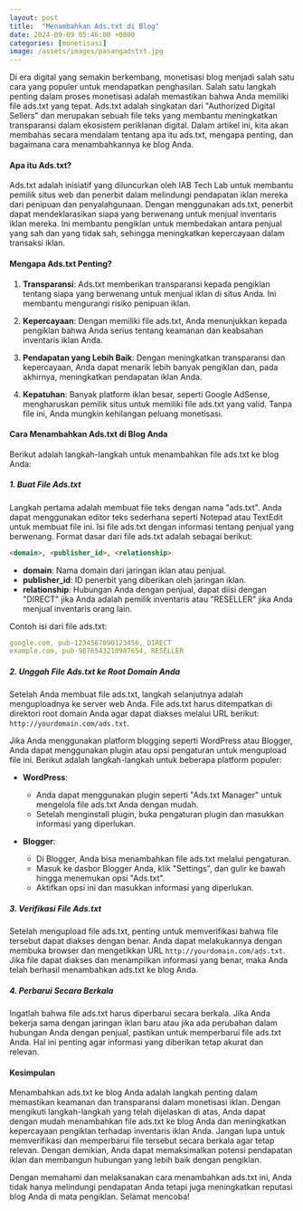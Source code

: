 ```yaml
---
layout: post
title:  "Menambahkan Ads.txt di Blog"
date: 2024-09-09 05:46:00 +0800
categories: [monetisasi]
image: /assets/images/pasangadstxt.jpg
---
```


Di era digital yang semakin berkembang, monetisasi blog menjadi salah satu cara yang populer untuk mendapatkan penghasilan. Salah satu langkah penting dalam proses monetisasi adalah memastikan bahwa Anda memiliki file ads.txt yang tepat. Ads.txt adalah singkatan dari "Authorized Digital Sellers" dan merupakan sebuah file teks yang membantu meningkatkan transparansi dalam ekosistem periklanan digital. Dalam artikel ini, kita akan membahas secara mendalam tentang apa itu ads.txt, mengapa penting, dan bagaimana cara menambahkannya ke blog Anda.

#### Apa itu Ads.txt?

Ads.txt adalah inisiatif yang diluncurkan oleh IAB Tech Lab untuk membantu pemilik situs web dan penerbit dalam melindungi pendapatan iklan mereka dari penipuan dan penyalahgunaan. Dengan menggunakan ads.txt, penerbit dapat mendeklarasikan siapa yang berwenang untuk menjual inventaris iklan mereka. Ini membantu pengiklan untuk membedakan antara penjual yang sah dan yang tidak sah, sehingga meningkatkan kepercayaan dalam transaksi iklan.

#### Mengapa Ads.txt Penting?

1. **Transparansi**: Ads.txt memberikan transparansi kepada pengiklan tentang siapa yang berwenang untuk menjual iklan di situs Anda. Ini membantu mengurangi risiko penipuan iklan.

2. **Kepercayaan**: Dengan memiliki file ads.txt, Anda menunjukkan kepada pengiklan bahwa Anda serius tentang keamanan dan keabsahan inventaris iklan Anda.

3. **Pendapatan yang Lebih Baik**: Dengan meningkatkan transparansi dan kepercayaan, Anda dapat menarik lebih banyak pengiklan dan, pada akhirnya, meningkatkan pendapatan iklan Anda.

4. **Kepatuhan**: Banyak platform iklan besar, seperti Google AdSense, mengharuskan pemilik situs untuk memiliki file ads.txt yang valid. Tanpa file ini, Anda mungkin kehilangan peluang monetisasi.

#### Cara Menambahkan Ads.txt di Blog Anda

Berikut adalah langkah-langkah untuk menambahkan file ads.txt ke blog Anda:

##### 1. Buat File Ads.txt

Langkah pertama adalah membuat file teks dengan nama "ads.txt". Anda dapat menggunakan editor teks sederhana seperti Notepad atau TextEdit untuk membuat file ini. Isi file ads.txt dengan informasi tentang penjual yang berwenang. Format dasar dari file ads.txt adalah sebagai berikut:

```html
<domain>, <publisher_id>, <relationship>
```

- **domain**: Nama domain dari jaringan iklan atau penjual.
- **publisher_id**: ID penerbit yang diberikan oleh jaringan iklan.
- **relationship**: Hubungan Anda dengan penjual, dapat diisi dengan "DIRECT" jika Anda adalah pemilik inventaris atau "RESELLER" jika Anda menjual inventaris orang lain.

Contoh isi dari file ads.txt:

```yaml
google.com, pub-1234567890123456, DIRECT
example.com, pub-9876543210987654, RESELLER
```

##### 2. Unggah File Ads.txt ke Root Domain Anda

Setelah Anda membuat file ads.txt, langkah selanjutnya adalah menguploadnya ke server web Anda. File ads.txt harus ditempatkan di direktori root domain Anda agar dapat diakses melalui URL berikut: `http://yourdomain.com/ads.txt`. 

Jika Anda menggunakan platform blogging seperti WordPress atau Blogger, Anda dapat menggunakan plugin atau opsi pengaturan untuk mengupload file ini. Berikut adalah langkah-langkah untuk beberapa platform populer:

- **WordPress**:
  - Anda dapat menggunakan plugin seperti "Ads.txt Manager" untuk mengelola file ads.txt Anda dengan mudah.
  - Setelah menginstall plugin, buka pengaturan plugin dan masukkan informasi yang diperlukan.

- **Blogger**:
  - Di Blogger, Anda bisa menambahkan file ads.txt melalui pengaturan.
  - Masuk ke dasbor Blogger Anda, klik "Settings", dan gulir ke bawah hingga menemukan opsi "Ads.txt".
  - Aktifkan opsi ini dan masukkan informasi yang diperlukan.

##### 3. Verifikasi File Ads.txt

Setelah mengupload file ads.txt, penting untuk memverifikasi bahwa file tersebut dapat diakses dengan benar. Anda dapat melakukannya dengan membuka browser dan mengetikkan URL `http://yourdomain.com/ads.txt`. Jika file dapat diakses dan menampilkan informasi yang benar, maka Anda telah berhasil menambahkan ads.txt ke blog Anda.

##### 4. Perbarui Secara Berkala

Ingatlah bahwa file ads.txt harus diperbarui secara berkala. Jika Anda bekerja sama dengan jaringan iklan baru atau jika ada perubahan dalam hubungan Anda dengan penjual, pastikan untuk memperbarui file ads.txt Anda. Hal ini penting agar informasi yang diberikan tetap akurat dan relevan.

#### Kesimpulan

Menambahkan ads.txt ke blog Anda adalah langkah penting dalam memastikan keamanan dan transparansi dalam monetisasi iklan. Dengan mengikuti langkah-langkah yang telah dijelaskan di atas, Anda dapat dengan mudah menambahkan file ads.txt ke blog Anda dan meningkatkan kepercayaan pengiklan terhadap inventaris iklan Anda. Jangan lupa untuk memverifikasi dan memperbarui file tersebut secara berkala agar tetap relevan. Dengan demikian, Anda dapat memaksimalkan potensi pendapatan iklan dan membangun hubungan yang lebih baik dengan pengiklan.

Dengan memahami dan melaksanakan cara menambahkan ads.txt ini, Anda tidak hanya melindungi pendapatan Anda tetapi juga meningkatkan reputasi blog Anda di mata pengiklan. Selamat mencoba!